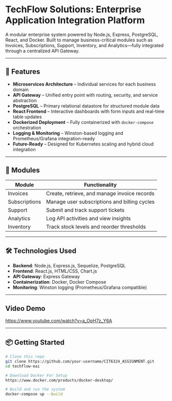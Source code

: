 # TechFlow Solutions: Enterprise Application Integration Platform

A modular enterprise system powered by Node.js, Express, PostgreSQL, React, and Docker. Built to manage business-critical modules such as Invoices, Subscriptions, Support, Inventory, and Analytics—fully integrated through a centralized API Gateway.

---

## 🚀 Features

- **Microservices Architecture** – Individual services for each business domain
- **API Gateway** – Unified entry point with routing, security, and service abstraction
- **PostgreSQL** – Primary relational datastore for structured module data
- **React Frontend** – Interactive dashboards with form inputs and real-time table updates
- **Dockerized Deployment** – Fully containerized with `docker-compose` orchestration
- **Logging & Monitoring** – Winston-based logging and Prometheus/Grafana integration-ready
- **Future-Ready** – Designed for Kubernetes scaling and hybrid cloud integration

---

## 📁 Modules

| Module         | Functionality                                       |
|----------------|-----------------------------------------------------|
| Invoices       | Create, retrieve, and manage invoice records        |
| Subscriptions  | Manage user subscriptions and billing cycles        |
| Support        | Submit and track support tickets                    |
| Analytics      | Log API activities and view insights                |
| Inventory      | Track stock levels and reorder thresholds           |

---

## 🛠️ Technologies Used

- **Backend**: Node.js, Express.js, Sequelize, PostgreSQL
- **Frontend**: React.js, HTML/CSS, Chart.js
- **API Gateway**: Express Gateway
- **Containerization**: Docker, Docker Compose
- **Monitoring**: Winston logging (Prometheus/Grafana compatible)

---

## Video Demo
https://www.youtube.com/watch?v=a_OpH7z_Y6A

---

## 📦 Getting Started

```bash
# Clone this repo
git clone https://github.com/your-username/CIT6324_ASSIGNMENT.git
cd techflow-eai

# Download Docker For Setup
https://www.docker.com/products/docker-desktop/

# Build and run the system
docker-compose up --build
